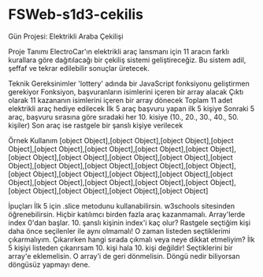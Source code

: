 # FSWeb-s1d3-cekilis
Gün Projesi: Elektrikli Araba Çekilişi

Proje Tanımı
ElectroCar'ın elektrikli araç lansmanı için 11 aracın farklı kurallara göre dağıtılacağı bir çekiliş sistemi geliştireceğiz. Bu sistem adil, şeffaf ve tekrar edilebilir sonuçlar üretecek.

Teknik Gereksinimler
'lottery' adında bir JavaScript fonksiyonu geliştirmen gerekiyor
Fonksiyon, başvuranların isimlerini içeren bir array alacak
Çıktı olarak 11 kazananın isimlerini içeren bir array dönecek
Toplam 11 adet elektrikli araç hediye edilecek
İlk 5 araç başvuru yapan ilk 5 kişiye
Sonraki 5 araç, başvuru sırasına göre sıradaki her 10. kisiye (10., 20., 30., 40., 50. kişiler)
Son araç ise rastgele bir şanslı kişiye verilecek

Örnek Kullanım
[object Object],[object Object],[object Object],[object Object],[object Object],[object Object],[object Object],[object Object],[object Object],[object Object],[object Object],[object Object],[object Object],[object Object],[object Object],[object Object],[object Object],[object Object],[object Object],[object Object],[object Object],[object Object],[object Object],[object Object],[object Object],[object Object],[object Object],[object Object],[object Object],[object Object]

İpuçları
İlk 5 için .slice metodunu kullanabilirsin. w3schools sitesinden öğrenebilirsin.
Hiçbir katılımcı birden fazla araç kazanmamalı.
Array'lerde index 0'dan başlar. 10. şanslı kişinin index'i kaç olur?
Rastgele seçtiğim kişi daha önce seçilenler ile aynı olmamalı! O zaman listeden seçtiklerimi çıkarmalıyım.
Çıkarırken hangi sırada çıkmalı veya neye dikkat etmeliyim? İlk 5 kişiyi listeden çıkarırsam 10. kişi hala 10. kişi değildir!
Seçtiklerini bir array'e eklemelisin. O array'i de geri dönmelisin.
Döngü nedir biliyorsan döngüsüz yapmayı dene.
